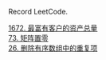 Record LeetCode.

[1672. 最富有客户的资产总量](./1672-richest-customer-wealth.js)  
[73. 矩阵置零](./73-set-matrix-zeroes.js)  
[26. 删除有序数组中的重复项](./26-remove-duplicates-from-sorted-array.js)